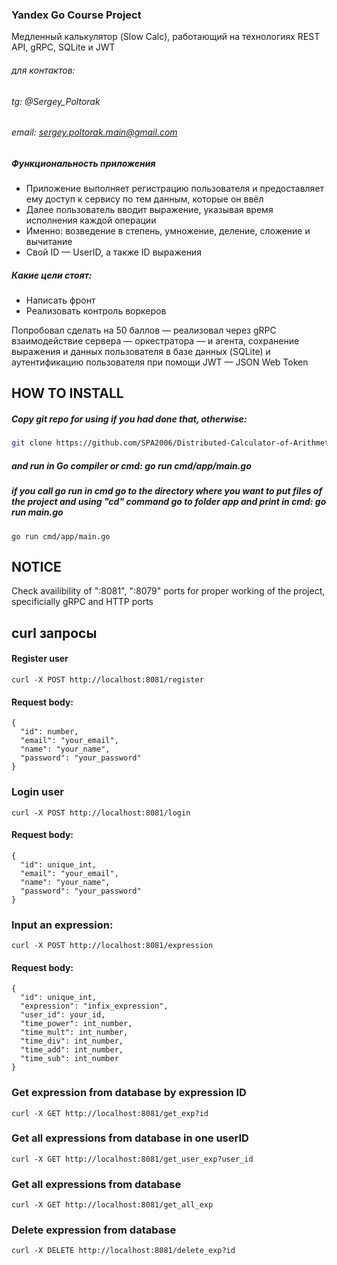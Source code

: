 ### Yandex Go Course Project
Медленный калькулятор (Slow Calc), работающий на технологиях REST API, gRPC, SQLite и JWT

###### для контактов:
###### tg: @Sergey_Poltorak
###### email: sergey.poltorak.main@gmail.com



##### Функциональность приложения
- Приложение выполняет регистрацию пользователя и предоставляет ему доступ к сервису по тем данным, которые он ввёл
- Далее пользователь вводит выражение, указывая время исполнения каждой операции
- Именно: возведение в степень, умножение, деление, сложение и вычитание
- Свой ID — UserID, а также ID выражения 

##### Какие цели стоят:
- Написать фронт
- Реализовать контроль воркеров

Попробовал сделать на 50 баллов — реализовал через gRPC взаимодействие сервера — оркестратора — и агента, сохранение выражения и данных пользователя в базе данных (SQLite) и аутентификацию пользователя при помощи JWT — JSON Web Token

## HOW TO INSTALL

##### Copy git repo for using if you had done that, otherwise:
``` bash
git clone https://github.com/SPA2006/Distributed-Calculator-of-Arithmetic-Expressions.git
```
##### and run in Go compiler or cmd: go run cmd/app/main.go
##### if you call go run in cmd go to the directory where you want to put files of the project and using "cd" command go to folder app and print in cmd: go run main.go
```
go run cmd/app/main.go
```

## NOTICE
Check availibility of ":8081", ":8079" ports for proper working of the project, specificially gRPC and HTTP ports

## curl запросы

#### Register user
```
curl -X POST http://localhost:8081/register
```
#### Request body:
```
{
  "id": number,
  "email": "your_email",
  "name": "your_name",
  "password": "your_password"
}
```

### Login user
```
curl -X POST http://localhost:8081/login
```
#### Request body:
```
{
  "id": unique_int,
  "email": "your_email",
  "name": "your_name",
  "password": "your_password"
}
```

### Input an expression:
```
curl -X POST http://localhost:8081/expression
```
#### Request body:
```
{
  "id": unique_int,
  "expression": "infix_expression",
  "user_id": your_id,
  "time_power": int_number,
  "time_mult": int_number,
  "time_div": int_number,
  "time_add": int_number,
  "time_sub": int_number
}
```

### Get expression from database by expression ID
```
curl -X GET http://localhost:8081/get_exp?id
```

### Get all expressions from database in one userID
```
curl -X GET http://localhost:8081/get_user_exp?user_id
```

### Get all expressions from database
```
curl -X GET http://localhost:8081/get_all_exp
```

### Delete expression from database
```
curl -X DELETE http://localhost:8081/delete_exp?id
```
